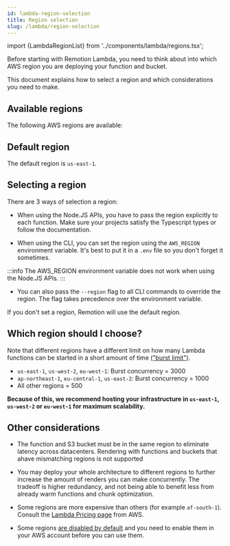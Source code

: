 ```yaml
---
id: lambda-region-selection
title: Region selection
slug: /lambda/region-selection
---
```


import {LambdaRegionList} from '../components/lambda/regions.tsx';

Before starting with Remotion Lambda, you need to think about into which AWS region you are deploying your function and bucket.

This document explains how to select a region and which considerations you need to make.

## Available regions

The following AWS regions are available:

<LambdaRegionList />

## Default region

The default region is `us-east-1`.

## Selecting a region

There are 3 ways of selection a region:

- When using the Node.JS APIs, you have to pass the region explicitly to each function. Make sure your projects satisfy the Typescript types or follow the documentation.

- When using the CLI, you can set the region using the `AWS_REGION` environment variable. It's best to put it in a `.env` file so you don't forget it sometimes.

:::info
The AWS_REGION environment variable does not work when using the Node.JS APIs.
:::

- You can also pass the `--region` flag to all CLI commands to override the region. The flag takes precedence over the environment variable.

If you don't set a region, Remotion will use the default region.

## Which region should I choose?

Note that different regions have a different limit on how many Lambda functions can be started in a short amount of time [("burst limit")](https://docs.aws.amazon.com/lambda/latest/dg/invocation-scaling.html).

- `us-east-1`, `us-west-2`, `eu-west-1`: Burst concurrency = 3000
- `ap-northeast-1`, `eu-central-1`, `us-east-2`: Burst concurrency = 1000
- All other regions = 500

**Because of this, we recommend hosting your infrastructure in `us-east-1`, `us-west-2` or `eu-west-1` for maximum scalability.**

## Other considerations

- The function and S3 bucket must be in the same region to eliminate latency across datacenters. Rendering with functions and buckets that ahave mismatching regions is not supported

- You may deploy your whole architecture to different regions to further increase the amount of renders you can make concurrently. The tradeoff is higher redundancy, and not being able to benefit less from already warm functions and chunk optimization.

- Some regions are more expensive than others (for example `af-south-1`).
  Consult the [Lambda Pricing page](https://aws.amazon.com/lambda/pricing/) from AWS.

- Some regions [are disabled by default](https://docs.aws.amazon.com/general/latest/gr/rande-manage.html) and you need to enable them in your AWS account before you can use them.
